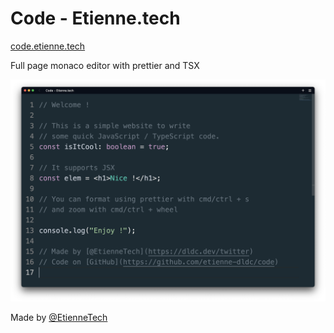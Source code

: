 # Code - Etienne.tech

[code.etienne.tech](https://code.etienne.tech/)

Full page monaco editor with prettier and TSX

![screenshot](https://github.com/etienne-dldc/code/blob/main/design/screenshot.png)

Made by [@EtienneTech](https://dldc.dev/twitter)
